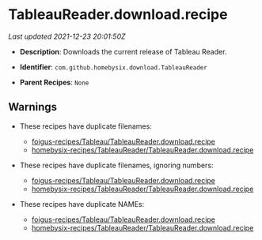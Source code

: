 # TableauReader.download.recipe

_Last updated 2021-12-23 20:01:50Z_

- **Description**: Downloads the current release of Tableau Reader.

- **Identifier**: `com.github.homebysix.download.TableauReader`

- **Parent Recipes**: `None`


## Warnings

- These recipes have duplicate filenames:
    - [foigus-recipes/Tableau/TableauReader.download.recipe](/autopkg-dupe-tracker/foigus-recipes/Tableau/TableauReader.download.recipe)
    - [homebysix-recipes/TableauReader/TableauReader.download.recipe](/autopkg-dupe-tracker/homebysix-recipes/TableauReader/TableauReader.download.recipe)

- These recipes have duplicate filenames, ignoring numbers:
    - [foigus-recipes/Tableau/TableauReader.download.recipe](/autopkg-dupe-tracker/foigus-recipes/Tableau/TableauReader.download.recipe)
    - [homebysix-recipes/TableauReader/TableauReader.download.recipe](/autopkg-dupe-tracker/homebysix-recipes/TableauReader/TableauReader.download.recipe)

- These recipes have duplicate NAMEs:
    - [foigus-recipes/Tableau/TableauReader.download.recipe](/autopkg-dupe-tracker/foigus-recipes/Tableau/TableauReader.download.recipe)
    - [homebysix-recipes/TableauReader/TableauReader.download.recipe](/autopkg-dupe-tracker/homebysix-recipes/TableauReader/TableauReader.download.recipe)